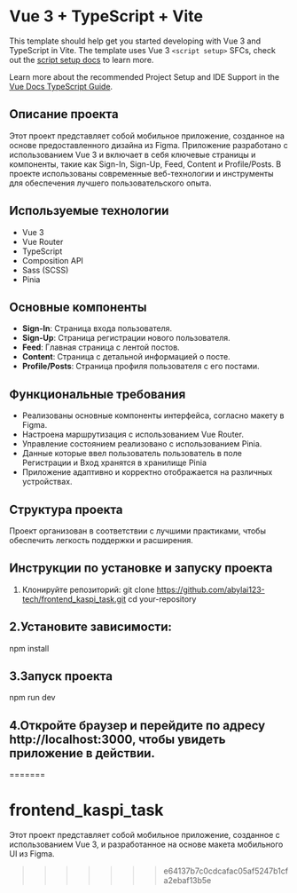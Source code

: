 # Vue 3 + TypeScript + Vite

This template should help get you started developing with Vue 3 and TypeScript in Vite. The template uses Vue 3 `<script setup>` SFCs, check out the [script setup docs](https://v3.vuejs.org/api/sfc-script-setup.html#sfc-script-setup) to learn more.

Learn more about the recommended Project Setup and IDE Support in the [Vue Docs TypeScript Guide](https://vuejs.org/guide/typescript/overview.html#project-setup).

## Описание проекта

Этот проект представляет собой мобильное приложение, созданное на основе предоставленного дизайна из Figma. Приложение разработано с использованием Vue 3 и включает в себя ключевые страницы и компоненты, такие как Sign-In, Sign-Up, Feed, Content и Profile/Posts. В проекте использованы современные веб-технологии и инструменты для обеспечения лучшего пользовательского опыта.

## Используемые технологии

- Vue 3
- Vue Router
- TypeScript
- Composition API
- Sass (SCSS)
- Pinia

## Основные компоненты

- **Sign-In**: Страница входа пользователя.
- **Sign-Up**: Страница регистрации нового пользователя.
- **Feed**: Главная страница с лентой постов.
- **Content**: Страница с детальной информацией о посте.
- **Profile/Posts**: Страница профиля пользователя с его постами.

## Функциональные требования

- Реализованы основные компоненты интерфейса, согласно макету в Figma.
- Настроена маршрутизация с использованием Vue Router.
- Управление состоянием реализовано с использованием Pinia. 
- Данные которые ввел пользователь пользователь в поле Регистрации и Вход хранятся в хранилище Pinia
- Приложение адаптивно и корректно отображается на различных устройствах.

## Структура проекта

Проект организован в соответствии с лучшими практиками, чтобы обеспечить легкость поддержки и расширения.


## Инструкции по установке и запуску проекта
1. Клонируйте репозиторий:
git clone https://github.com/abylai123-tech/frontend_kaspi_task.git
cd your-repository

## 2.Установите зависимости:
npm install

## 3.Запуск проекта
npm run dev

## 4.Откройте браузер и перейдите по адресу http://localhost:3000, чтобы увидеть приложение в действии.
=======
# frontend_kaspi_task
Этот проект представляет собой мобильное приложение, созданное с использованием Vue 3, и разработанное на основе макета мобильного UI из Figma.
>>>>>>> e64137b7c0cdcafac05af5247b1cfa2ebaf13b5e

